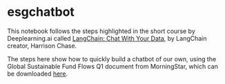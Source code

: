 # esgchatbot

This notebook follows the steps highlighted in the short course by Deeplearning.ai called [LangChain: Chat With Your Data](https://www.deeplearning.ai/short-courses/langchain-chat-with-your-data/), by LangChain creator, Harrison Chase. 

The steps here show how to quickly build a chatbot of our own, using the Global Sustainable Fund Flows Q1 document from MorningStar, which can be downloaded [here](https://www.morningstar.com/lp/global-esg-flows).
